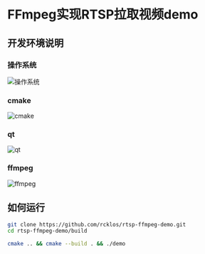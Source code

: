 # FFmpeg实现RTSP拉取视频demo

## 开发环境说明

### 操作系统

![操作系统](http://cdn.lentme.cn/20220820180500.png)

### cmake

![cmake](http://cdn.lentme.cn/20220820175932.png)

### qt

![qt](http://cdn.lentme.cn/20220820180420.png)

### ffmpeg 

![ffmpeg](http://cdn.lentme.cn/20220820180708.png)

## 如何运行

```bash
git clone https://github.com/rcklos/rtsp-ffmpeg-demo.git
cd rtsp-ffmpeg-demo/build

cmake .. && cmake --build . && ./demo
```
